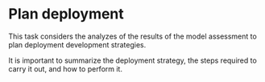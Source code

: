 Plan deployment
===============

This task considers the analyzes of the results of the model assessment to plan deployment development strategies.

It is important to summarize the deployment strategy, the steps required to carry it out, and how to perform it.
